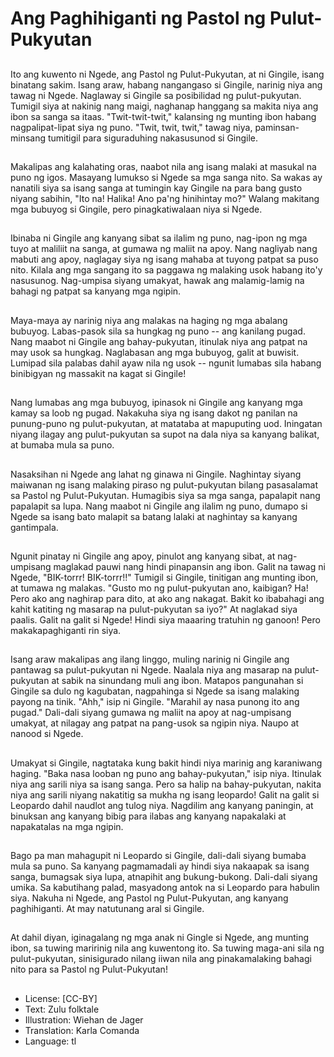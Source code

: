 # Ang Paghihiganti ng Pastol ng Pulut-Pukyutan

##
Ito ang kuwento ni Ngede, ang Pastol ng Pulut-Pukyutan, at ni Gingile, isang binatang sakim. Isang araw, habang nangangaso si Gingile, narinig niya ang tawag ni Ngede. Naglaway si Gingile sa posibilidad ng pulut-pukyutan. Tumigil siya at nakinig nang maigi, naghanap hanggang sa makita niya ang ibon sa sanga sa itaas. "Twit-twit-twit," kalansing ng munting ibon habang nagpalipat-lipat siya ng puno. "Twit, twit, twit," tawag niya, paminsan-minsang tumitigil para siguraduhing nakasusunod si Gingile.

##
Makalipas ang kalahating oras, naabot nila ang isang malaki at masukal na puno ng igos. Masayang lumukso si Ngede sa mga sanga nito. Sa wakas ay nanatili siya sa isang sanga at tumingin kay Gingile na para bang gusto niyang sabihin, "Ito na! Halika! Ano pa'ng hinihintay mo?" Walang makitang mga bubuyog si Gingile, pero pinagkatiwalaan niya si Ngede.

##
Ibinaba ni Gingile ang kanyang sibat sa ilalim ng puno, nag-ipon ng mga tuyo at maliliit na sanga, at gumawa ng maliit na apoy. Nang nagliyab nang mabuti ang apoy, naglagay siya ng isang mahaba at tuyong patpat sa puso nito. Kilala ang mga sangang ito sa paggawa ng malaking usok habang ito'y nasusunog. Nag-umpisa siyang umakyat, hawak ang malamig-lamig na bahagi ng patpat sa kanyang mga ngipin.

##
Maya-maya ay narinig niya ang malakas na haging ng mga abalang bubuyog. Labas-pasok sila sa hungkag ng puno -- ang kanilang pugad. Nang maabot ni Gingile ang bahay-pukyutan, itinulak niya ang patpat na may usok sa hungkag. Naglabasan ang mga bubuyog, galit at buwisit. Lumipad sila palabas dahil ayaw nila ng usok -- ngunit lumabas sila habang binibigyan ng massakit na kagat si Gingile!

##
Nang lumabas ang mga bubuyog, ipinasok ni Gingile ang kanyang mga kamay sa loob ng pugad. Nakakuha siya ng isang dakot ng panilan na punung-puno ng pulut-pukyutan, at matataba at mapuputing uod. Iningatan niyang ilagay ang pulut-pukyutan sa supot na dala niya sa kanyang balikat, at bumaba mula sa puno.

##
Nasaksihan ni Ngede ang lahat ng ginawa ni Gingile. Naghintay siyang maiwanan ng isang malaking piraso ng pulut-pukyutan bilang pasasalamat sa Pastol ng Pulut-Pukyutan. Humagibis siya sa mga sanga, papalapit nang papalapit sa lupa. Nang maabot ni Gingile ang ilalim ng puno, dumapo si Ngede sa isang bato malapit sa batang lalaki at naghintay sa kanyang gantimpala.

##
Ngunit pinatay ni Gingile ang apoy, pinulot ang kanyang sibat, at nag-umpisang maglakad pauwi nang hindi pinapansin ang ibon. Galit na tawag ni Ngede, "BIK-torrr! BIK-torrr!!" Tumigil si Gingile, tinitigan ang munting ibon, at tumawa ng malakas. "Gusto mo ng pulut-pukyutan ano, kaibigan? Ha! Pero ako ang naghirap para dito, at ako ang nakagat. Bakit ko ibabahagi ang kahit katiting ng masarap na pulut-pukyutan sa iyo?" At naglakad siya paalis. Galit na galit si Ngede! Hindi siya maaaring tratuhin ng ganoon! Pero makakapaghiganti rin siya.

##
Isang araw makalipas ang ilang linggo, muling narinig ni Gingile ang pantawag sa pulut-pukyutan ni Ngede. Naalala niya ang masarap na pulut-pukyutan at sabik na sinundang muli ang ibon. Matapos pangunahan si Gingile sa dulo ng kagubatan, nagpahinga si Ngede sa isang malaking payong na tinik. "Ahh," isip ni Gingile. "Marahil ay nasa punong ito ang pugad." Dali-dali siyang gumawa ng maliit na apoy at nag-umpisang umakyat, at nilagay ang patpat na pang-usok sa ngipin niya. Naupo at nanood si Ngede.

##
Umakyat si Gingile, nagtataka kung bakit hindi niya marinig ang karaniwang haging. "Baka nasa looban ng puno ang bahay-pukyutan," isip niya. Itinulak niya ang sarili niya sa isang sanga. Pero sa halip na bahay-pukyutan, nakita niya ang sarili niyang nakatitig sa mukha ng isang leopardo! Galit na galit si Leopardo dahil naudlot ang tulog niya. Nagdilim ang kanyang paningin, at binuksan ang kanyang bibig para ilabas ang kanyang napakalaki at napakatalas na mga ngipin.

##
Bago pa man mahagupit ni Leopardo si Gingile, dali-dali siyang bumaba mula sa puno. Sa kanyang pagmamadali ay hindi siya nakaapak sa isang sanga, bumagsak siya lupa, atnapihit ang bukung-bukong. Dali-dali siyang umika. Sa kabutihang palad, masyadong antok na si Leopardo para habulin siya. Nakuha ni Ngede, ang Pastol ng Pulut-Pukyutan, ang kanyang paghihiganti. At may natutunang aral si Gingile.

##
At dahil diyan, iginagalang ng mga anak ni Gingle si Ngede, ang munting ibon, sa tuwing maririnig nila ang kuwentong ito. Sa tuwing maga-ani sila ng pulut-pukyutan, sinisigurado nilang iiwan nila ang pinakamalaking bahagi nito para sa Pastol ng Pulut-Pukyutan!

##
* License: [CC-BY]
* Text: Zulu folktale
* Illustration: Wiehan de Jager
* Translation: Karla Comanda
* Language: tl
